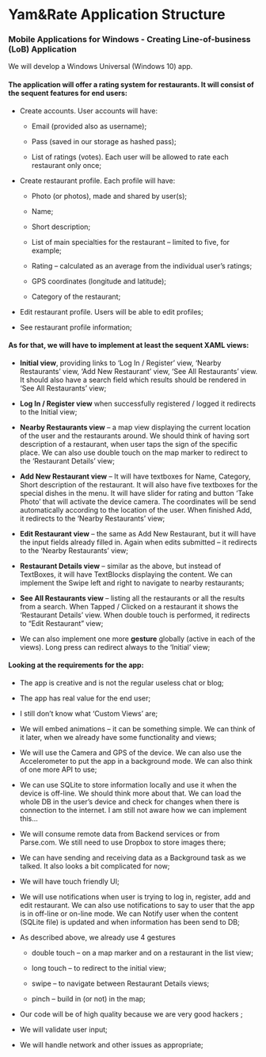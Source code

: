 Yam&Rate Application Structure
==============================

### Mobile Applications for Windows - Creating Line-of-business (LoB) Application

We will develop a Windows Universal (Windows 10) app.

#### The application will offer a rating system for restaurants. It will consist of the sequent features for end users:

-   Create accounts. User accounts will have:

    -   Email (provided also as username);

    -   Pass (saved in our storage as hashed pass);

    -   List of ratings (votes). Each user will be allowed to rate each restaurant only once;

-   Create restaurant profile. Each profile will have:

    -   Photo (or photos), made and shared by user(s);

    -   Name;

    -   Short description;

    -   List of main specialties for the restaurant – limited to five, for example;

    -   Rating – calculated as an average from the individual user’s ratings;

    -   GPS coordinates (longitude and latitude);

    -   Category of the restaurant;

-   Edit restaurant profile. Users will be able to edit profiles;

-   See restaurant profile information;

#### As for that, we will have to implement at least the sequent XAML views:

-   **Initial view**, providing links to ‘Log In / Register’ view, ‘Nearby Restaurants’ view, ‘Add New Restaurant’ view, ‘See All Restaurants’ view. It should also have a search field which results should be rendered in ‘See All Restaurants’ view;

-   **Log In / Register view** when successfully registered / logged it redirects to the Initial view;

-   **Nearby Restaurants view** – a map view displaying the current location of the user and the restaurants around. We should think of having sort description of a restaurant, when user taps the sign of the specific place. We can also use double touch on the map marker to redirect to the ‘Restaurant Details’ view;

-   **Add New Restaurant view** – It will have textboxes for Name, Category, Short description of the restaurant. It will also have five textboxes for the special dishes in the menu. It will have slider for rating and button ‘Take Photo’ that will activate the device camera. The coordinates will be send automatically according to the location of the user. When finished Add, it redirects to the ‘Nearby Restaurants’ view;

-   **Edit Restaurant view** – the same as Add New Restaurant, but it will have the input fields already filled in. Again when edits submitted – it redirects to the ‘Nearby Restaurants’ view;

-   **Restaurant Details view** – similar as the above, but instead of TextBoxes, it will have TextBlocks displaying the content. We can implement the Swipe left and right to navigate to nearby restaurants;

-   **See All Restaurants view** – listing all the restaurants or all the results from a search. When Tapped / Clicked on a restaurant it shows the ‘Restaurant Details’ view. When double touch is performed, it redirects to “Edit Restaurant” view;

-   We can also implement one more **gesture** globally (active in each of the views). Long press can redirect always to the ‘Initial’ view;

#### Looking at the requirements for the app:

-   The app is creative and is not the regular useless chat or blog;

-   The app has real value for the end user;

-   I still don’t know what ‘Custom Views’ are;

-   We will embed animations – it can be something simple. We can think of it later, when we already have some functionality and views;

-   We will use the Camera and GPS of the device. We can also use the Accelerometer to put the app in a background mode. We can also think of one more API to use;

-   We can use SQLite to store information locally and use it when the device is off-line. We should think more about that. We can load the whole DB in the user’s device and check for changes when there is connection to the internet. I am still not aware how we can implement this…

-   We will consume remote data from Backend services or from Parse.com. We still need to use Dropbox to store images there;

-   We can have sending and receiving data as a Background task as we talked. It also looks a bit complicated for now;

-   We will have touch friendly UI;

-   We will use notifications when user is trying to log in, register, add and edit restaurant. We can also use notifications to say to user that the app is in off-line or on-line mode. We can Notify user when the content (SQLite file) is updated and when information has been send to DB;

-   As described above, we already use 4 gestures

    -   double touch – on a map marker and on a restaurant in the list view;

    -   long touch – to redirect to the initial view;

    -   swipe – to navigate between Restaurant Details views;

    -   pinch – build in (or not) in the map;

-   Our code will be of high quality because we are very good hackers ;

-   We will validate user input;

-   We will handle network and other issues as appropriate;
